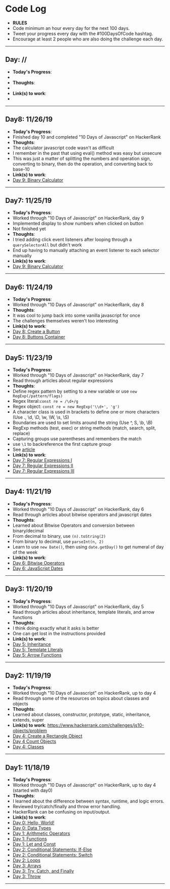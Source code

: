 # Code Log

- **RULES**
- Code minimum an hour every day for the next 100 days.
- Tweet your progress every day with the #100DaysOfCode hashtag.
- Encourage at least 2 people who are also doing the challenge each day.

---
## Day: //
- **Today's Progress**:
-
- **Thoughts**:
-
- **Link(s) to work**:
-

---
## Day8: 11/26/19
- **Today's Progress**:
- Finished day 10 and completed "10 Days of Javascript" on HackerRank
- **Thoughts**:
- The calculator javascript code wasn't as difficult
- I remember in the past that using eval() method was easy but unsecure
- This was just a matter of splitting the numbers and operation sign, converting to binary, then do the operation, and converting back to base-10
- **Link(s) to work**:
- [Day 9: Binary Calculator](https://www.hackerrank.com/challenges/js10-binary-calculator?hr_b=1)

---
## Day7: 11/25/19
- **Today's Progress**:
- Worked through "10 Days of Javascript" on HackerRank, day 9
- Implemented display to show numbers when clicked on button
- Not finished yet
- **Thoughts**:
- I tried adding click event listeners after looping through a `querySelectorAll` but didn't work
- End up having to manually attaching an event listener to each selector manually
- **Link(s) to work**:
- [Day 9: Binary Calculator](https://www.hackerrank.com/challenges/js10-binary-calculator?hr_b=1)

---
## Day6: 11/24/19
- **Today's Progress**:
- Worked through "10 Days of Javascript" on HackerRank, day 8
- **Thoughts**:
- It was cool to jump back into some vanilla javascript for once
- The challenges themselves weren't too interesting
- **Link(s) to work**:
- [Day 8: Create a Button](https://www.hackerrank.com/challenges/js10-create-a-button)
- [Day 8: Buttons Container](https://www.hackerrank.com/challenges/js10-buttons-container)

---
## Day5: 11/23/19
- **Today's Progress**:
- Worked through "10 Days of Javascript" on HackerRank, day 7
- Read through articles about regular expressions
- **Thoughts**:
- Define regex pattern by setting to a new variable or use `new RegExp(/pattern/flags)`
- Regex literal:`const re = /\d+/g`
- Regex object: `const re = new RegExp('\\d+', 'g')`
- A character class is used in brackets to define one or more characters (Use ., \d, \D, \w, \W, \s, \S)
- Boundaries are used to set limits around the string (Use ^, S, \b, \B)
- RegExp methods (test, exec) or string methods (match, search, split, replace)
- Capturing groups use parentheses and remembers the match
- use `\1` to backreference the first capture group
- See [article](https://www.hackerrank.com/challenges/js10-regexp-1/topics/javascript-regex)
- **Link(s) to work**:
- [Day 7: Regular Expressions I](https://www.hackerrank.com/challenges/js10-regexp-1/problem)
- [Day 7: Regular Expressions II](https://www.hackerrank.com/challenges/js10-regexp-2/problem)
- [Day 7: Regular Expressions III](https://www.hackerrank.com/challenges/js10-regexp-3/problem)

---
## Day4: 11/21/19
- **Today's Progress**:
- Worked through "10 Days of Javascript" on HackerRank, day 6
- Read through articles about bitwise operators and javascript dates
- **Thoughts**:
- Learned about Bitwise Operators and conversion between binary/decimal
- From decimal to binary, use `(n).toString(2)`
- From binary to decimal, use `parseInt(n, 2)`
- Learn to use `new Date()`, then using `date.getDay()` to get numeral of day of the week
- **Link(s) to work**:
- [Day 6: Bitwise Operators](https://www.hackerrank.com/challenges/js10-bitwise/problem)
- [Day 6: JavaScript Dates](https://www.hackerrank.com/challenges/js10-date)

---
## Day3: 11/20/19
- **Today's Progress**:
- Worked through "10 Days of Javascript" on HackerRank, day 5
- Read through articles about inheritance, template literals, and arrow functions
- **Thoughts**:
- I think doing exactly what it asks is better
- One can get lost in the instructions provided
- **Link(s) to work**:
- [Day 5: Inheritance](https://www.hackerrank.com/challenges/js10-inheritance)
- [Day 5: Template Literals](https://www.hackerrank.com/challenges/js10-template-literals/problem)
- [Day 5: Arrow Functions](https://www.hackerrank.com/challenges/js10-arrows/problem)

---
## Day2: 11/19/19
- **Today's Progress**:
- Worked through "10 Days of Javascript" on HackerRank, up to day 4
- Read through some of the resources on topics about classes and objects
- **Thoughts**:
- Learned about classes, constructor, prototype, static, inheritance, extends, super
- **Link(s) to work**:
https://www.hackerrank.com/challenges/js10-objects/problem
- [Day 4: Create a Rectangle Object](https://www.hackerrank.com/challenges/js10-objects)
- [Day 4 Count Objects](https://www.hackerrank.com/challenges/js10-count-objects)
- [Day 4: Classes](https://www.hackerrank.com/challenges/js10-class/problem)

---
## Day1: 11/18/19
- **Today's Progress**:
- Worked through "10 Days of Javascript" on HackerRank, up to day 4 (started with day0)
- **Thoughts**:
- I learned about the difference between syntax, runtime, and logic errors.
- Reviewed try/catch/finally and throw error handling.
- HackerRank can be confusing on input/output.
- **Link(s) to work**:
- [Day 0: Hello, World!](https://www.hackerrank.com/challenges/js10-hello-world)
- [Day 0: Data Types](https://www.hackerrank.com/challenges/js10-data-types)
- [Day 1: Arithmetic Operators](https://www.hackerrank.com/challenges/js10-arithmetic-operators)
- [Day 1: Functions](https://www.hackerrank.com/challenges/js10-function)
- [Day 1: Let and Const](https://www.hackerrank.com/challenges/js10-let-and-const)
- [Day 2: Conditional Statements: If-Else](https://www.hackerrank.com/challenges/js10-if-else)
- [Day 2: Conditional Statements: Switch](https://www.hackerrank.com/challenges/js10-switch)
- [Day 2: Loops](https://www.hackerrank.com/challenges/js10-loops)
- [Day 3: Arrays](https://www.hackerrank.com/challenges/js10-arrays)
- [Day 3: Try, Catch, and Finally](https://www.hackerrank.com/challenges/js10-try-catch-and-finally)
- [Day 3: Throw](https://www.hackerrank.com/challenges/js10-throw)
---
